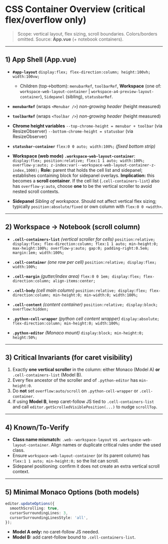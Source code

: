 # CSS Container Overview (critical flex/overflow only)

> Scope: vertical layout, flex sizing, scroll boundaries. Colors/borders omitted. Source: **App.vue** (+ notebook containers).

---

## 1) App Shell (App.vue)

* **`#app-layout`**
  `display:flex; flex-direction:column; height:100vh; width:100vw;`

  * Children (top→bottom): `menubarRef`, `toolbarRef`, **Workspace** (one of: `workspace-web-layout-container` | `workspace-a4-preview-layout-container`), `Sidepanel` (sibling), `statusbarRef`.

* **`menubarRef`** (wraps `<Menubar />`)
  *non-growing header* (height measured)

* **`toolbarRef`** (wraps `<Toolbar />`)
  *non-growing header* (height measured)

* **Chrome height variables**
  `--top-chrome-height = menubar + toolbar` (via ResizeObserver)
  `--bottom-chrome-height = statusbar` (via ResizeObserver)

* **`statusbar-container`**
  `flex:0 0 auto; width:100%;`  *(fixed bottom strip)*

* **Workspace (web mode)**
  **`.workspace-web-layout-container`**: `display:flex; position:relative; flex:1 1 auto; width:100%; overflow-y:auto; z-index:var(--workspace-web-layout-container-z-index,1000);`
  **Role:** parent that holds the cell list and sidepanel; establishes containing block for sidepanel overlays.
  **Implication:** this becomes a **scroll container**. If the cell list (`.cell-containers-list`) also has `overflow-y:auto`, choose **one** to be the vertical scroller to avoid nested scroll contexts.

* **Sidepanel**
  *Sibling of workspace*. Should not affect vertical flex sizing; typically `position:absolute/fixed` or own column with `flex:0 0 <width>`.

---

## 2) Workspace → Notebook (scroll column)

* **`.cell-containers-list`** *(vertical scroller for cells)*
  `position:relative; display:flex; flex-direction:column; flex:1 1 auto; min-height:0; max-height:100%; overflow-y:auto; gap:0; padding-right:0.5em; margin:1em; width:100%;`

* **`.cell-container`** *(one row per cell)*
  `position:relative; display:flex; width:100%;`

* **`.cell-margin`** *(gutter/index area)*
  `flex:0 0 1em; display:flex; flex-direction:column; align-items:center;`

* **`.cell-body`** *(cell main column)*
  `position:relative; display:flex; flex-direction:column; min-height:0; min-width:0; width:100%;`

* **`.cell-content`** *(content container)*
  `position:relative; display:block; overflow:hidden;`

* **`.python-cell-wrapper`** *(python cell content wrapper)*
  `display:absolute; flex-direction:column; min-height:0; width:100%;`

* **`.python-editor`** *(Monaco mount)*
  `display:block; min-height:0; height:50%;`

---

## 3) Critical Invariants (for caret visibility)

1. Exactly **one vertical scroller** in the column: either Monaco (Model A) **or** `.cell-containers-list` (Model B).
2. Every flex ancestor of the scroller and of `.python-editor` has `min-height:0`.
3. Do **not** set `overflow:auto/scroll` on `.python-cell-wrapper` or `.cell-container`.
4. If using **Model B**, keep caret-follow JS tied to `.cell-containers-list` and call `editor.getScrolledVisiblePosition(...)` to nudge `scrollTop`.

---

## 4) Known/To‑Verify

* **Class name mismatch:** `.web--workspace-layout` vs `.workspace-web-layout-container`. Align names or duplicate critical rules under the used class.
* Ensure `workspace-web-layout-container` (or its parent column) has `flex:1 1 auto; min-height:0;` so the list can scroll.
* Sidepanel positioning: confirm it does not create an extra vertical scroll context.

---

## 5) Minimal Monaco Options (both models)

```ts
editor.updateOptions({
  smoothScrolling: true,
  cursorSurroundingLines: 3,
  cursorSurroundingLinesStyle: 'all',
});
```

* **Model A only:** no caret-follow JS needed.
* **Model B:** add caret-follow bound to `.cell-containers-list`.
